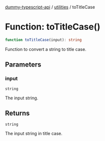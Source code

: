 [dummy-typescript-api](../../index.md) / [utilities](../index.md) / toTitleCase

# Function: toTitleCase()

```ts
function toTitleCase(input): string
```

Function to convert a string to title case.

## Parameters

### input

`string`

The input string.

## Returns

`string`

The input string in title case.
